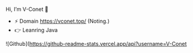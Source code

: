Hi, I’m V-Conet :wave:

- :zap: Domain https://vconet.top/ (Noting.)
- :point_right: Leanring Java

![Github](https://github-readme-stats.vercel.app/api?username=V-Conet
